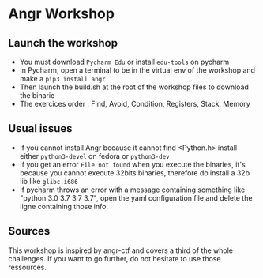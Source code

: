 # Angr Workshop

## Launch the workshop

*  You must download `Pycharm Edu` or install `edu-tools` on pycharm
*  In Pycharm, open a terminal to be in the virtual env of the workshop and make a `pip3 install angr`
*  Then launch the build.sh at the root of the workshop files to download the binarie
*  The exercices order : Find, Avoid, Condition, Registers, Stack, Memory

## Usual issues

*  If you cannot install Angr because it cannot find <Python.h> install either `python3-devel` on fedora or `python3-dev` 
*  If you get an error `File not found` when you execute the binaries, it's because you cannot execute 32bits binaries, therefore do install a 32b lib like `glibc.i686`
*  If pycharm throws an error with a message containing something like "python 3.0 3.7 3.7 3.7", open the yaml configuration file and delete the ligne containing those info.

## Sources

This workshop is inspired by angr-ctf and covers a third of the whole challenges. If you want to go further, do not hesitate to use those ressources.
